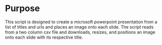 # Purpose

This script is designed to create a microsoft powerpoint presentation from a list of titles and urls and places an image onto each slide. The script reads from a two column csv file and downloads, resizes, and positions an image onto each slide with its respective title.
